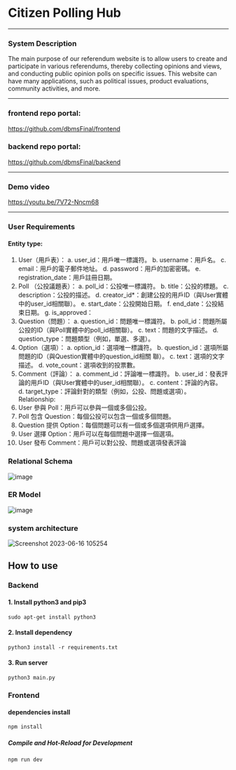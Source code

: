 # Citizen Polling Hub

***
### System Description
The main purpose of our referendum website is to allow users to create and participate in various referendums, thereby collecting opinions and views, and conducting public opinion polls on specific issues. This website can have many applications, such as political issues, product evaluations, community activities, and more.

***

### frontend repo portal: 
https://github.com/dbmsFinal/frontend
### backend repo portal:
https://github.com/dbmsFinal/backend

***
### Demo video
https://youtu.be/7V72-Nncm68

***
### User Requirements
#### Entity type:
1. User（用戶表）：
  a. user_id：用戶唯一標識符。
  b. username：用戶名。
  c. email：用戶的電子郵件地址。
  d. password：用戶的加密密碼。
  e. registration_date：用戶註冊日期。
2. Poll （公投議題表）：
  a. poll_id：公投唯一標識符。
  b. title：公投的標題。
  c. description：公投的描述。
  d. creator_id*：創建公投的用戶ID（與User實體中的user_id相關聯）。
  e. start_date：公投開始日期。
  f. end_date：公投結束日期。
  g. is_approved：
3. Question（問題）：
  a. question_id：問題唯一標識符。
  b. poll_id：問題所屬公投的ID（與Poll實體中的poll_id相關聯）。
  c. text：問題的文字描述。
  d. question_type：問題類型（例如，單選、多選）。
4. Option（選項）：
  a. option_id：選項唯一標識符。
  b. question_id：選項所屬問題的ID（與Question實體中的question_id相關
  聯）。
  c. text：選項的文字描述。
  d. vote_count：選項收到的投票數。
5. Comment（評論）：
  a. comment_id：評論唯一標識符。
  b. user_id：發表評論的用戶ID（與User實體中的user_id相關聯）。
  c. content：評論的內容。
  d. target_type：評論針對的類型（例如，公投、問題或選項）。
Relationship:
  1. User 參與 Poll：用戶可以參與一個或多個公投。
  2. Poll 包含 Question：每個公投可以包含一個或多個問題。
  3. Question 提供 Option：每個問題可以有一個或多個選項供用戶選擇。
  4. User 選擇 Option：用戶可以在每個問題中選擇一個選項。
  5. User 發布 Comment：用戶可以對公投、問題或選項發表評論

### Relational Schema
![image](https://github.com/yvonne90190/Citizen-Polling-Hub/assets/74034659/a8a1eed2-7e77-4ab4-9279-cd4bcc2e33ff)

### ER Model
![image](https://github.com/yvonne90190/Citizen-Polling-Hub/assets/74034659/1a553cd4-73b4-478e-b985-f4166da95db2)

### system architecture
![Screenshot 2023-06-16 105254](https://github.com/dbmsFinal/documents/assets/64206644/5deec497-8428-4712-9ccd-07db158f6bc3)



## How to use

### Backend

#### 1. Install python3 and pip3
```
sudo apt-get install python3

```
#### 2. Install dependency
```
python3 install -r requirements.txt
```
#### 3. Run server
```
python3 main.py
```
### Frontend

#### dependencies install

```sh
npm install
```

##### Compile and Hot-Reload for Development

```sh
npm run dev
```
